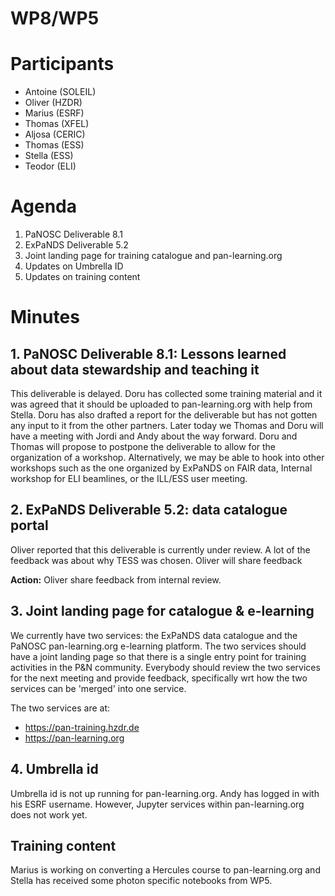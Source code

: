 # WP8/WP5

# Participants

* Antoine (SOLEIL)
* Oliver (HZDR)
* Marius (ESRF)
* Thomas (XFEL)
* Aljosa (CERIC)
* Thomas (ESS)
* Stella (ESS)
* Teodor (ELI)


# Agenda

1. PaNOSC Deliverable 8.1
2. ExPaNDS Deliverable 5.2 
3. Joint landing page for training catalogue and pan-learning.org
4. Updates on Umbrella ID
5. Updates on training content


# Minutes

## 1. PaNOSC Deliverable 8.1: Lessons learned about data stewardship and teaching it
This deliverable is delayed. Doru has collected some training material and it was agreed that it should be uploaded to pan-learning.org with help from Stella. 
Doru has also drafted a report for the deliverable but has not gotten any input to it from the other partners. Later today we Thomas 
and Doru will have a meeting with Jordi and Andy about the way forward. Doru and Thomas will propose to postpone the deliverable to
allow for the organization of a workshop. Alternatively, we may be able to hook into other workshops such as the one organized by ExPaNDS on FAIR data, 
Internal workshop for ELI beamlines, or the ILL/ESS user meeting.

## 2. ExPaNDS Deliverable 5.2: data catalogue portal
Oliver reported that this deliverable is currently under review. A lot of the feedback was about why TESS was chosen. Oliver will share feedback

**Action:** Oliver share feedback from internal review.


## 3. Joint landing page for catalogue & e-learning

We currently have two services: the ExPaNDS data catalogue and the PaNOSC pan-learning.org e-learning platform. The two services should have a joint landing page 
so that there is a single entry point for training activities in the P&N community. Everybody should review the two services for the next meeting and provide feedback, 
specifically wrt how the two services can be 'merged' into one service. 

The two services are at:
* https://pan-training.hzdr.de
* https://pan-learning.org


## 4. Umbrella id

Umbrella id is not up running for pan-learning.org. Andy has logged in with his ESRF username. However, Jupyter services within pan-learning.org does not work yet.

## Training content

Marius is working on converting a Hercules course to pan-learning.org and Stella has received some photon specific notebooks from WP5.


